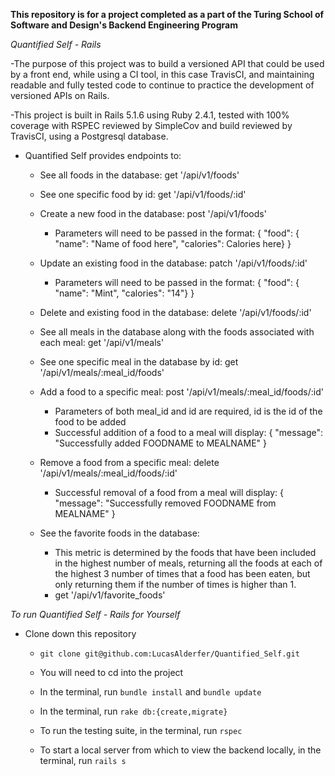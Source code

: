 **This repository is for a project completed as a part of the Turing School of Software and Design's Backend Engineering Program**

*Quantified Self - Rails*

-The purpose of this project was to build a versioned API that could be used by a front end, while using a CI tool, in this case TravisCI, and maintaining readable and fully tested code to continue to practice the development of versioned APIs on Rails.

-This project is built in Rails 5.1.6 using Ruby 2.4.1, tested with 100% coverage with RSPEC reviewed by SimpleCov and build reviewed by TravisCI, using a Postgresql database.

- Quantified Self provides endpoints to:

  - See all foods in the database: get '/api/v1/foods'

  - See one specific food by id: get '/api/v1/foods/:id'

  - Create a new food in the database: post '/api/v1/foods'
    - Parameters will need to be passed in the format:
      { "food": { "name": "Name of food here", "calories": Calories here} }

  - Update an existing food in the database: patch '/api/v1/foods/:id'
    - Parameters will need to be passed in the format:
      { "food": { "name": "Mint", "calories": "14"} }

  - Delete and existing food in the database: delete '/api/v1/foods/:id'

  - See all meals in the database along with the foods associated with each meal: get '/api/v1/meals'

  - See one specific meal in the database by id: get '/api/v1/meals/:meal_id/foods'

  - Add a food to a specific meal: post '/api/v1/meals/:meal_id/foods/:id'
    - Parameters of both meal_id and id are required, id is the id of the food to be added
    - Successful addition of a food to a meal will display:
    {
      "message": "Successfully added FOODNAME to MEALNAME"
    }

  - Remove a food from a specific meal: delete '/api/v1/meals/:meal_id/foods/:id'
    - Successful removal of a food from a meal will display:
    {
      "message": "Successfully removed FOODNAME from MEALNAME"
    }

  - See the favorite foods in the database:
    - This metric is determined by the foods that have been included in the highest number of meals, returning all the foods at each of the highest 3 number of times that a food has been eaten, but only returning them if the number of times is higher than 1.
    - get '/api/v1/favorite_foods'

*To run Quantified Self - Rails for Yourself*
  - Clone down this repository
    - `git clone git@github.com:LucasAlderfer/Quantified_Self.git`

    - You will need to cd into the project

    - In the terminal, run `bundle install` and `bundle update`

    - In the terminal, run `rake db:{create,migrate}`

    - To run the testing suite, in the terminal, run `rspec`

    - To start a local server from which to view the backend locally, in the terminal, run `rails s`
